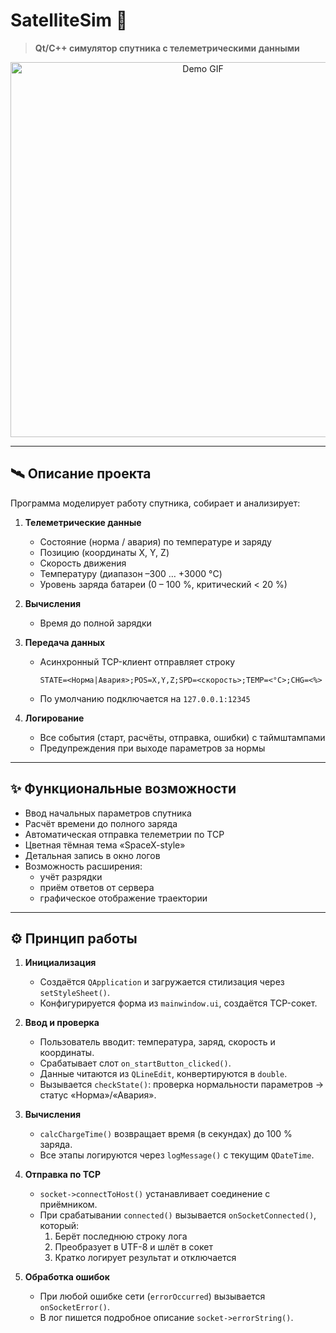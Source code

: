 # SatelliteSim 🚀

> **Qt/C++ симулятор спутника с телеметрическими данными**

<p align="center">
  <!-- Здесь можно добавить гифку с демонстрацией работы -->
  <img src="docs/demo.gif" alt="Demo GIF" width="600"/>
</p>

---

## 🛰️ Описание проекта

Программа моделирует работу спутника, собирает и анализирует:
1. **Телеметрические данные**  
   - Состояние (норма / авария) по температуре и заряду  
   - Позицию (координаты X, Y, Z)  
   - Скорость движения  
   - Температуру (диапазон –300 … +3000 °C)  
   - Уровень заряда батареи (0 – 100 %, критический < 20 %)

2. **Вычисления**  
   - Время до полной зарядки

3. **Передача данных**  
   - Асинхронный TCP-клиент отправляет строку  
     ```
     STATE=<Норма|Авария>;POS=X,Y,Z;SPD=<скорость>;TEMP=<°C>;CHG=<%>
     ```
   - По умолчанию подключается на `127.0.0.1:12345`

4. **Логирование**  
   - Все события (старт, расчёты, отправка, ошибки) с таймштампами  
   - Предупреждения при выходе параметров за нормы

---

## ✨ Функциональные возможности

- Ввод начальных параметров спутника  
- Расчёт времени до полного заряда  
- Автоматическая отправка телеметрии по TCP  
- Цветная тёмная тема «SpaceX-style»  
- Детальная запись в окно логов  
- Возможность расширения:  
  - учёт разрядки  
  - приём ответов от сервера  
  - графическое отображение траектории  

---

## ⚙️ Принцип работы

1. **Инициализация**  
   - Создаётся `QApplication` и загружается стилизация через `setStyleSheet()`.  
   - Конфигурируется форма из `mainwindow.ui`, создаётся TCP-сокет.

2. **Ввод и проверка**  
   - Пользователь вводит: температура, заряд, скорость и координаты.  
   - Срабатывает слот `on_startButton_clicked()`.  
   - Данные читаются из `QLineEdit`, конвертируются в `double`.  
   - Вызывается `checkState()`: проверка нормальности параметров → статус «Норма»/«Авария».

3. **Вычисления**  
   - `calcChargeTime()` возвращает время (в секундах) до 100 % заряда.  
   - Все этапы логируются через `logMessage()` с текущим `QDateTime`.

4. **Отправка по TCP**  
   - `socket->connectToHost()` устанавливает соединение с приёмником.  
   - При срабатывании `connected()` вызывается `onSocketConnected()`, который:
     1. Берёт последнюю строку лога  
     2. Преобразует в UTF-8 и шлёт в сокет  
     3. Кратко логирует результат и отключается

5. **Обработка ошибок**  
   - При любой ошибке сети (`errorOccurred`) вызывается `onSocketError()`.  
   - В лог пишется подробное описание `socket->errorString()`.
